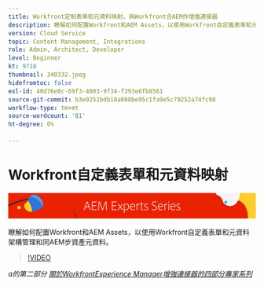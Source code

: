 ```yaml
---
title: Workfront定制表單和元資料映射，與Workfront合AEM作增強連接器
description: 瞭解如何配置Workfront和AEM Assets，以使用Workfront自定義表單和元資料架構管理和同AEM步資產元資料。
version: Cloud Service
topic: Content Management, Integrations
role: Admin, Architect, Developer
level: Beginner
kt: 9718
thumbnail: 340332.jpeg
hidefromtoc: false
exl-id: 40d76e0c-69f3-4003-9f34-f393e6fb8561
source-git-commit: b3e9251bdb18a008be95c1fa9e5c79252a74fc98
workflow-type: tm+mt
source-wordcount: '81'
ht-degree: 0%

---
```


# Workfront自定義表單和元資料映射

![專AEM家系列](./assets/banner.png)

瞭解如何配置Workfront和AEM Assets，以使用Workfront自定義表單和元資料架構管理和同AEM步資產元資料。

>[!VIDEO](https://video.tv.adobe.com/v/340332?quality=12&learn=on)

_a的第二部分 [關於WorkfrontExperience Manager增強連接器的四部分專家系列](./overview.md)_
